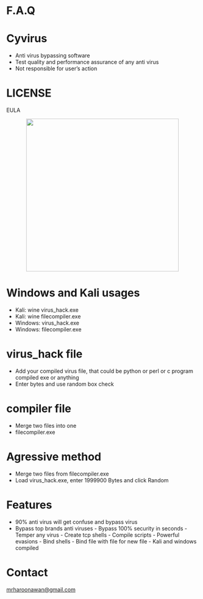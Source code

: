 # F.A.Q

# Cyvirus
- Anti virus bypassing software
- Test quality and performance assurance of any anti virus
- Not responsible for user’s action

# LICENSE
EULA


<div align="center">
    <img src="http://oi65.tinypic.com/am3aza.jpg" width="400px"</img> 
</div>

# Windows and Kali usages
- Kali: wine virus_hack.exe
- Kali: wine filecompiler.exe
- Windows: virus_hack.exe
- Windows: filecompiler.exe

# virus_hack file
- Add your compiled virus file, that could be python or perl or c program compiled exe or anything
- Enter bytes and use random box check

# compiler file
- Merge two files into one 
- filecompiler.exe <cleanprogram> <virus> <new output name>

 # Agressive method
 - Merge two files from filecompiler.exe <cleanprogram> <virus> <new output name>
 - Load virus_hack.exe, enter 1999900 Bytes and click Random
 
# Features
- 90% anti virus will get confuse and bypass virus
- Bypass top brands anti viruses
‪- Bypass 100% security in seconds‬
‪- Temper any virus‬
‪- Create tcp shells‬
‪- Compile scripts‬
‪- Powerful evasions‬
‪- Bind shells‬
‪- Bind file with file for new file‬
‪- Kali and windows compiled‬


# Contact
mrharoonawan@gmail.com
